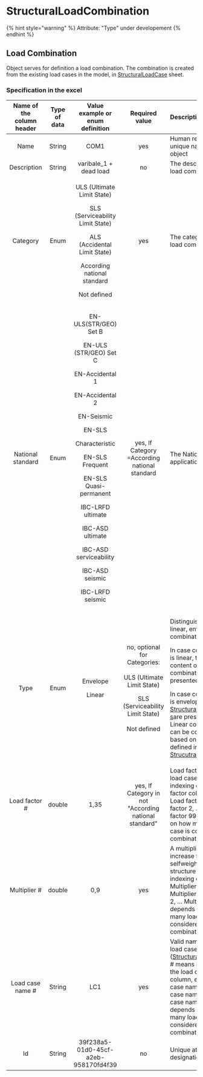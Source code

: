 # StructuralLoadCombination

{% hint style="warning" %}
Attribute: "Type" under developement
{% endhint %}

## Load Combination

Object serves for definition a load combination. The combination is created from the existing load cases in the model, in [StructuralLoadCase](structuralloadcase.md#load-case) sheet.

### Specification in the excel

<table>
  <thead>
    <tr>
      <th style="text-align:center">Name of the column header</th>
      <th style="text-align:center">Type of data</th>
      <th style="text-align:center">Value example or enum definition</th>
      <th style="text-align:center">Required value</th>
      <th style="text-align:left">Description</th>
    </tr>
  </thead>
  <tbody>
    <tr>
      <td style="text-align:center">Name</td>
      <td style="text-align:center">String</td>
      <td style="text-align:center">COM1</td>
      <td style="text-align:center">yes</td>
      <td style="text-align:left">Human readable unique name of the object</td>
    </tr>
    <tr>
      <td style="text-align:center">Description</td>
      <td style="text-align:center">String</td>
      <td style="text-align:center">varibale_1 + dead load</td>
      <td style="text-align:center">no</td>
      <td style="text-align:left">The description of the load combination</td>
    </tr>
    <tr>
      <td style="text-align:center">Category</td>
      <td style="text-align:center">Enum</td>
      <td style="text-align:center">
        <p>ULS (Ultimate Limit State)</p>
        <p></p>
        <p>SLS (Serviceability Limit State)</p>
        <p></p>
        <p>ALS (Accidental Limit State)</p>
        <p></p>
        <p>According national standard</p>
        <p></p>
        <p>Not defined</p>
      </td>
      <td style="text-align:center">yes</td>
      <td style="text-align:left">The category of the load combination</td>
    </tr>
    <tr>
      <td style="text-align:center">National standard</td>
      <td style="text-align:center">Enum</td>
      <td style="text-align:center">
        <p>EN-ULS(STR/GEO) Set B</p>
        <p></p>
        <p>EN-ULS (STR/GEO) Set C</p>
        <p></p>
        <p>EN-Accidental 1</p>
        <p></p>
        <p>EN-Accidental 2</p>
        <p></p>
        <p>EN-Seismic
          <br />
        </p>
        <p>EN-SLS</p>
        <p>Characteristic</p>
        <p></p>
        <p>EN-SLS Frequent</p>
        <p></p>
        <p>EN-SLS Quasi-permanent</p>
        <p></p>
        <p>IBC-LRFD ultimate</p>
        <p></p>
        <p>IBC-ASD ultimate</p>
        <p></p>
        <p>IBC-ASD serviceability</p>
        <p></p>
        <p>IBC-ASD seismic</p>
        <p></p>
        <p>IBC-LRFD seismic</p>
      </td>
      <td style="text-align:center">yes, If Category =According national standard</td>
      <td style="text-align:left">The National code application</td>
    </tr>
    <tr>
      <td style="text-align:center">Type</td>
      <td style="text-align:center">Enum</td>
      <td style="text-align:center">
        <p>Envelope
          <br />
        </p>
        <p>Linear</p>
      </td>
      <td style="text-align:center">
        <p>no, optional for Categories:
          <br />
          <br />ULS (Ultimate Limit State)</p>
        <p></p>
        <p>SLS (Serviceability Limit State)
          <br />
          <br />Not defined</p>
        <p></p>
      </td>
      <td style="text-align:left">
        <p>Distinguish between linear, envelope combination.</p>
        <p></p>
        <p>In case combination is linear, the exact content of combination is presented.</p>
        <p></p>
        <p>In case combination is envelope, all <a href="structuralloadcase.md">StructuralLoadCase</a>
          <a
          href="structuralloadcase.md">s</a>are presented. Linear combinations can be composed based on relations
            defined in <a href="structuralloadgroup.md">StrucutralLoadGroup</a>.</p>
      </td>
    </tr>
    <tr>
      <td style="text-align:center">Load factor #</td>
      <td style="text-align:center">double</td>
      <td style="text-align:center">1,35</td>
      <td style="text-align:center">yes, If Category in not &quot;According national standard&quot;</td>
      <td
      style="text-align:left">Load factor of the load case. # means indexing of the Load factor column,
        e.g. Load factor 1, Load factor 2, &#x2026; Load factor 99. It depends
        on how many load case is considered in combination.</td>
    </tr>
    <tr>
      <td style="text-align:center">Multiplier #</td>
      <td style="text-align:center">double</td>
      <td style="text-align:center">0,9</td>
      <td style="text-align:center">yes</td>
      <td style="text-align:left">A multiplier for e.g. increase the selfweight of the structure . # means
        indexing of the Multiplier column, e.g. Multiplier 1, Multiplier 2, &#x2026;
        Multiplier 99. It depends on how many load case is considered in combination.</td>
    </tr>
    <tr>
      <td style="text-align:center">Load case name #</td>
      <td style="text-align:center">String</td>
      <td style="text-align:center">LC1</td>
      <td style="text-align:center">yes</td>
      <td style="text-align:left">Valid name of the load case (<a href="structuralloadcase.md#load-case">StructuralLoadCase</a>).
        # means indexing of the load case name column, e.g. Load case name 1, Load
        case name 2, &#x2026; load case name 99. It depends on how many load case
        is considered in combination.</td>
    </tr>
    <tr>
      <td style="text-align:center">Id</td>
      <td style="text-align:center">String</td>
      <td style="text-align:center">39f238a5-01d0-45cf-a2eb-958170fd4f39</td>
      <td style="text-align:center">no</td>
      <td style="text-align:left">Unique attribute designation</td>
    </tr>
  </tbody>
</table>

